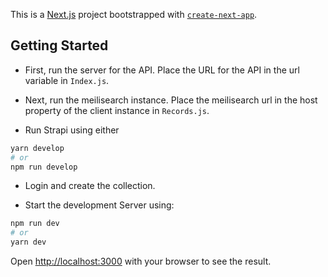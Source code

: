 This is a [Next.js](https://nextjs.org/) project bootstrapped with [`create-next-app`](https://github.com/vercel/next.js/tree/canary/packages/create-next-app).

## Getting Started

- First, run the server for the API. Place the URL for the API in the url variable in `Index.js`. 

- Next, run the meilisearch instance. Place the meilisearch url in the host property of the client instance in `Records.js`.

- Run Strapi using either
```bash
yarn develop
# or
npm run develop
```

- Login and create the collection.

- Start the development Server using:

```bash
npm run dev
# or
yarn dev
```

Open [http://localhost:3000](http://localhost:3000) with your browser to see the result.
